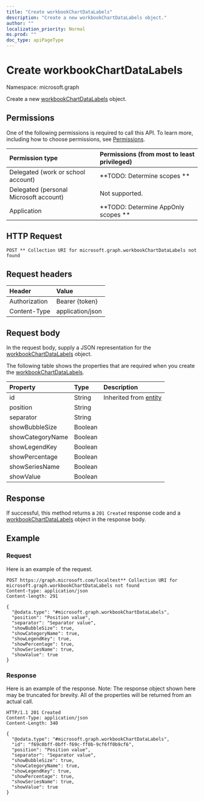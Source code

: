 ```yaml
---
title: "Create workbookChartDataLabels"
description: "Create a new workbookChartDataLabels object."
author: ""
localization_priority: Normal
ms.prod: ""
doc_type: apiPageType
---
```


# Create workbookChartDataLabels

Namespace: microsoft.graph

Create a new [workbookChartDataLabels](../resources/workbookchartdatalabels.md) object.

## Permissions
One of the following permissions is required to call this API. To learn more, including how to choose permissions, see [Permissions](/concepts/permissions-reference.md).

|Permission type|Permissions (from most to least privileged)|
|:---|:---|
|Delegated (work or school account)|**TODO: Determine scopes **|
|Delegated (personal Microsoft account)|Not supported.|
|Application|**TODO: Determine AppOnly scopes **|

## HTTP Request
<!-- {
  "blockType": "ignored"
}
-->
``` http
POST ** Collection URI for microsoft.graph.workbookChartDataLabels not found
```

## Request headers
|Header|Value|
|:---|:---|
|Authorization|Bearer {token}|
|Content-Type|application/json|

## Request body
In the request body, supply a JSON representation for the [workbookChartDataLabels](../resources/workbookchartdatalabels.md) object.

The following table shows the properties that are required when you create the [workbookChartDataLabels](../resources/workbookchartdatalabels.md).

|Property|Type|Description|
|:---|:---|:---|
|id|String| Inherited from [entity](../resources/entity.md)|
|position|String||
|separator|String||
|showBubbleSize|Boolean||
|showCategoryName|Boolean||
|showLegendKey|Boolean||
|showPercentage|Boolean||
|showSeriesName|Boolean||
|showValue|Boolean||



## Response
If successful, this method returns a `201 Created` response code and a [workbookChartDataLabels](../resources/workbookchartdatalabels.md) object in the response body.

## Example

### Request
Here is an example of the request.
<!-- {
  "blockType": "request",
  "name": "create_workbookchartdatalabels_from_"
}
-->
``` http
POST https://graph.microsoft.com/localtest** Collection URI for microsoft.graph.workbookChartDataLabels not found
Content-type: application/json
Content-length: 291

{
  "@odata.type": "#microsoft.graph.workbookChartDataLabels",
  "position": "Position value",
  "separator": "Separator value",
  "showBubbleSize": true,
  "showCategoryName": true,
  "showLegendKey": true,
  "showPercentage": true,
  "showSeriesName": true,
  "showValue": true
}
```

### Response
Here is an example of the response. Note: The response object shown here may be truncated for brevity. All of the properties will be returned from an actual call.
<!-- {
  "blockType": "response",
  "truncated": true,
  "@odata.type": "microsoft.graph.workbookchartdatalabels"
}
-->
``` http
HTTP/1.1 201 Created
Content-Type: application/json
Content-Length: 340

{
  "@odata.type": "#microsoft.graph.workbookChartDataLabels",
  "id": "f69c0bff-0bff-f69c-ff0b-9cf6ff0b9cf6",
  "position": "Position value",
  "separator": "Separator value",
  "showBubbleSize": true,
  "showCategoryName": true,
  "showLegendKey": true,
  "showPercentage": true,
  "showSeriesName": true,
  "showValue": true
}
```

